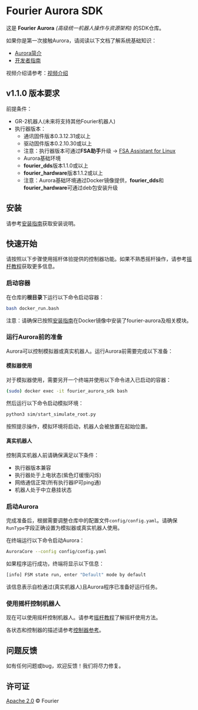 # Fourier Aurora SDK

这是 **Fourier Aurora** *(高级统一机器人操作与资源架构)* 的SDK仓库。

如果你是第一次接触Aurora，请阅读以下文档了解系统基础知识：

- [Aurora简介](./doc/CN/introduction_CN.md) 
- [开发者指南](./doc/CN/developer_guide_CN.md)

视频介绍请参考：[视频介绍](https://pan.baidu.com/s/1Zcq6ZnGziW1BQBPGOnmG_A?pwd=upiv)

## v1.1.0 版本要求

前提条件：

- GR-2机器人(未来将支持其他Fourier机器人)
- 执行器版本：
    - 通讯固件版本0.3.12.31或以上
    - 驱动固件版本0.2.10.30或以上
    - 注意：执行器版本可通过**FSA助手**升级 -> [FSA Assistant for Linux](https://fsa-1302548221.cos.ap-shanghai.myqcloud.com/tool/FSA_Assistant/FSA_Assistant_V0.0.1.24_155_31_x64_Linux_2025-07-08.tar.gz) 
    - Aurora基础环境
    - **fourier_dds**版本1.1.0或以上
    - **fourier_hardware**版本1.1.2或以上
    - 注意：Aurora基础环境通过Docker镜像提供，**fourier_dds**和**fourier_hardware**可通过deb包安装升级

## 安装

请参考[安装指南](./doc/CN/installation_CN.md)获取安装说明。

## 快速开始

请按照以下步骤使用摇杆体验提供的控制器功能。如果不熟悉摇杆操作，请参考[摇杆教程](./doc/CN/joystick_tutorial_CN.md)获取更多信息。

### 启动容器

在仓库的**根目录**下运行以下命令启动容器：

```bash
bash docker_run.bash
```

注意：请确保已按照[安装指南](./doc/CN/installation_CN.md)在Docker镜像中安装了fourier-aurora及相关模块。

### 运行Aurora前的准备

Aurora可以控制模拟器或真实机器人。运行Aurora前需要完成以下准备：

#### 模拟器使用

对于模拟器使用，需要另开一个终端并使用以下命令进入已启动的容器：

```bash
(sudo) docker exec -it fourier_aurora_sdk bash
```

然后运行以下命令启动模拟环境：

```bash
python3 sim/start_simulate_root.py
```

按照提示操作，模拟环境将启动，机器人会被放置在起始位置。

#### 真实机器人

控制真实机器人前请确保满足以下条件：

- 执行器版本兼容
- 执行器处于上电状态(紫色灯缓慢闪烁)
- 网络通信正常(所有执行器IP可ping通)
- 机器人处于中立悬挂状态

### 启动Aurora

完成准备后，根据需要调整仓库中的配置文件`config/config.yaml`。请确保`RunType`字段正确设置为模拟器或真实机器人使用。

在终端运行以下命令启动Aurora：

```bash
AuroraCore --config config/config.yaml
```

如果程序运行成功，终端将显示以下信息：

```bash
[info] FSM state run, enter "Default" mode by default
```

该信息表示自检通过(真实机器人)且Aurora程序已准备好运行任务。

### 使用摇杆控制机器人

现在可以使用摇杆控制机器人。请参考[摇杆教程](./doc/CN/joystick_tutorial_CN.md)了解摇杆使用方法。

各状态和控制器的描述请参考[控制器参考](./doc/CN/robot_controller_reference_CN.md)。

## 问题反馈

如有任何问题或bug，欢迎反馈！我们将尽力修复。

## 许可证

[Apache 2.0](LICENSE) © Fourier
